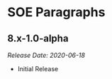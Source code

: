 # SOE Paragraphs

8.x-1.0-alpha
--------------------------------------------------------------------------------  
_Release Date: 2020-06-18_

- Initial Release
